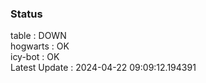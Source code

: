 ### Status


table : DOWN  
hogwarts : OK  
icy-bot : OK  
Latest Update : 2024-04-22 09:09:12.194391
